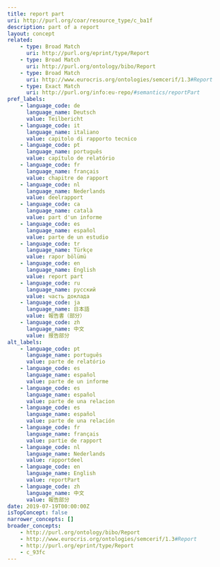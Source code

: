 ```yaml
---
title: report part
uri: http://purl.org/coar/resource_type/c_ba1f
description: part of a report
layout: concept
related:
    - type: Broad Match
      uri: http://purl.org/eprint/type/Report
    - type: Broad Match
      uri: http://purl.org/ontology/bibo/Report
    - type: Broad Match
      uri: http://www.eurocris.org/ontologies/semcerif/1.3#Report
    - type: Exact Match
      uri: http://purl.org/info:eu-repo/#semantics/reportPart
pref_labels:
    - language_code: de
      language_name: Deutsch
      value: Teilbericht
    - language_code: it
      language_name: italiano
      value: capitolo di rapporto tecnico
    - language_code: pt
      language_name: português
      value: capítulo de relatório
    - language_code: fr
      language_name: français
      value: chapitre de rapport
    - language_code: nl
      language_name: Nederlands
      value: deelrapport
    - language_code: ca
      language_name: català
      value: part d'un informe
    - language_code: es
      language_name: español
      value: parte de un estudio
    - language_code: tr
      language_name: Türkçe
      value: rapor bölümü
    - language_code: en
      language_name: English
      value: report part
    - language_code: ru
      language_name: русский
      value: часть доклада
    - language_code: ja
      language_name: 日本語
      value: 報告書（部分）
    - language_code: zh
      language_name: 中文
      value: 报告部分
alt_labels:
    - language_code: pt
      language_name: português
      value: parte de relatório
    - language_code: es
      language_name: español
      value: parte de un informe
    - language_code: es
      language_name: español
      value: parte de una relacion
    - language_code: es
      language_name: español
      value: parte de una relación
    - language_code: fr
      language_name: français
      value: partie de rapport
    - language_code: nl
      language_name: Nederlands
      value: rapportdeel
    - language_code: en
      language_name: English
      value: reportPart
    - language_code: zh
      language_name: 中文
      value: 報告部分
date: 2019-07-19T00:00:00Z
isTopConcept: false
narrower_concepts: []
broader_concepts:
    - http://purl.org/ontology/bibo/Report
    - http://www.eurocris.org/ontologies/semcerif/1.3#Report
    - http://purl.org/eprint/type/Report
    - c_93fc
---
```



